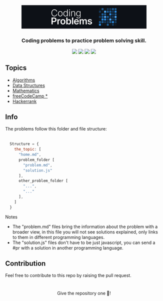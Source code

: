 <h2 align="center"><img width="400" src=".github/project-logo.png"></h2>

### <p align="center">Coding problems to practice problem solving skill.</p>

<div align="center">
    <p>
	    <a name="stars"><img src="https://img.shields.io/github/stars/wesleydamasceno/coding-problems?style=for-the-badge"></a>
	    <a name="contributions"><img src="https://img.shields.io/github/contributors/wesleydamasceno/coding-problems?logoColor=green&style=for-the-badge"></a>
	    <a name="madeWith"><img src="https://img.shields.io/badge/Made%20with-Markdown-1f425f.svg?style=for-the-badge"></a>
	    <a name="license"><img src="https://img.shields.io/github/license/wesleydamasceno/coding-problems?style=for-the-badge"></a>
    </p>
</div>

## Topics

- [Algorithms](./contents/algorithms/home.md)
- [Data Structures](./contents/data-structures/home.md)
- [Mathematics](./contents/mathematics/home.md)
- [freeCodeCamp *](./contents/freeCodeCamp/home.md)
- [Hackerrank](./contents/hackerrank/home.md)

## Info

<p>The problems follow this folder and file structure:</p>

```js

  Structure = {
    the_topic: [
      "home.md",
      problem_folder [
        "problem.md",
        "solution.js"
      ],
      other_problem_folder [
        "...",
        "..."
      ],
    ]
  }

```
<p>Notes</p>

- The "problem.md" files bring the information about the problem with a broader view, in this file you will not see solutions explained, only links to them in different programming languages.
- The "solution.js" files don't have to be just javascript, you can send a #pr with a solution in another programming language.

## Contribution

<p>Feel free to contribute to this repo by raising the pull request.</p>

# 

<p align="center">Give the repository one 🌟!<p>
